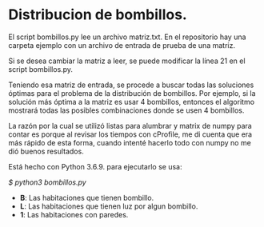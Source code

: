 Distribucion de bombillos.
==========================

El script bombillos.py lee un archivo matriz.txt. En el repositorio hay una
carpeta ejemplo con un archivo de entrada de prueba de una matriz.

Si se desea cambiar la matriz a leer, se puede modificar la línea 21 en el
script bombillos.py.

Teniendo esa matriz de entrada, se procede a buscar todas las soluciones
óptimas para el problema de la distribución de bombillos. Por ejemplo, si la
solución más óptima a la matriz es usar 4 bombillos, entonces el algoritmo
mostrará todas las posibles combinaciones donde se usen 4 bombillos.

La razón por la cual se utilizó listas para alumbrar y matrix de numpy para
contar es porque al revisar los tiempos con cProfile, me di cuenta que era más
rápido de esta forma, cuando intenté hacerlo todo con numpy no me dió buenos
resultados.

Está hecho con Python 3.6.9. para ejecutarlo se usa:

*$ python3 bombillos.py*

- **B**: Las habitaciones que tienen bombillo.
- **L**: Las habitaciones que tienen luz por algun bombillo.
- **1**: Las habitaciones con paredes.
